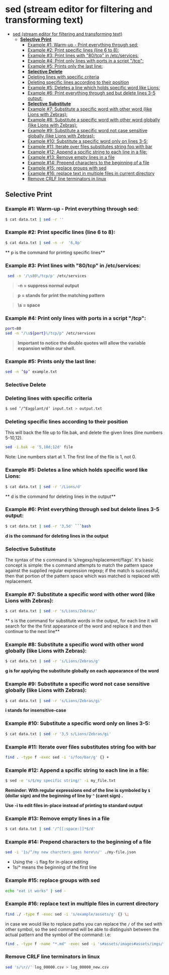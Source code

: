 # sed (stream editor for filtering and transforming text)

<!--ts-->
- [sed (stream editor for filtering and transforming text)](#sed-stream-editor-for-filtering-and-transforming-text)
  - [**Selective Print**](#selective-print)
    - [Example #1: Warm-up - Print everything through sed:](#example-1-warm-up---print-everything-through-sed)
    - [Example #2: Print specific lines (line 6 to 8):](#example-2-print-specific-lines-line-6-to-8)
    - [Example #3: Print lines with "80/tcp" in /etc/services:](#example-3-print-lines-with-80tcp-in-etcservices)
    - [Example #4: Print only lines with ports in a script "/tcp":](#example-4-print-only-lines-with-ports-in-a-script-tcp)
    - [Example #5: Prints only the last line:](#example-5-prints-only-the-last-line)
    - [**Selective Delete**](#selective-delete)
    - [Deleting lines with specific criteria](#deleting-lines-with-specific-criteria)
    - [Deleting specific lines according to their position](#deleting-specific-lines-according-to-their-position)
    - [Example #5: Deletes a line which holds specific word like Lions:](#example-5-deletes-a-line-which-holds-specific-word-like-lions)
    - [Example #6: Print everything through sed but delete lines 3-5 output:](#example-6-print-everything-through-sed-but-delete-lines-3-5-output)
    - [**Selective Substitute**](#selective-substitute)
    - [Example #7: Substitute a specific word with other word (like Lions with Zebras):](#example-7-substitute-a-specific-word-with-other-word-like-lions-with-zebras)
    - [Example #8: Substitute a specific word with other word globally (like Lions with Zebras):](#example-8-substitute-a-specific-word-with-other-word-globally-like-lions-with-zebras)
    - [Example #9: Substitute a specific word not case sensitive globally (like Lions with Zebras):](#example-9-substitute-a-specific-word-not-case-sensitive-globally-like-lions-with-zebras)
    - [Example #10: Substitute a specific word only on lines 3-5:](#example-10-substitute-a-specific-word-only-on-lines-3-5)
    - [Example #11: Iterate over files substitutes string foo with bar](#example-11-iterate-over-files-substitutes-string-foo-with-bar)
    - [Example #12: Append a spcific string to each line in a file:](#example-12-append-a-spcific-string-to-each-line-in-a-file)
    - [Example #13: Remove empty lines in a file](#example-13-remove-empty-lines-in-a-file)
    - [Example #14: Prepend characters to the beginning of a file](#example-14-prepend-characters-to-the-beginning-of-a-file)
    - [Example #15: replace groups with sed](#example-15-replace-groups-with-sed)
    - [Example #16: replace text in multiple files in current directory](#example-16-replace-text-in-multiple-files-in-current-directory)
    - [Remove CRLF line terminators in linux](#remove-crlf-line-terminators-in-linux)

<!-- Created by https://github.com/ekalinin/github-markdown-toc -->
<!-- Added by: gil_diy, at: Sun 13 Nov 2022 00:30:18 IST -->

<!--te-->



## **Selective Print**

### Example #1: Warm-up - Print everything through sed:
```bash
$ cat data.txt | sed -r ''
```

### Example #2: Print specific lines (line 6 to 8):
```bash
$ cat data.txt | sed -n -r  '6,8p'
```
** p is the command for printing specific lines**

### Example #3: Print lines with "80/tcp" in /etc/services:

```bash
 sed -n '/\s80\/tcp/p' /etc/services
```

>**-n = suppress normal output&nbsp;**

>**p = stands for print the matching pattern&nbsp;**

>**\s  = space&nbsp;**


### Example #4: Print only lines with ports in a script "/tcp":

```bash
port=80
sed -n "/\s${port}\/tcp/p" /etc/services
```

 > **Important to notice the double quotes will allow the variable expansion within our shell.**



### Example #5: Prints only the last line:
```bash
sed -n ’$p’ example.txt
```

### **Selective Delete**

### Deleting lines with specific criteria

```bash
$ sed ’/^Eagplant/d’ input.txt > output.txt
```

### Deleting specific lines according to their position

This will back the file up to file.bak, and delete the given lines (line numbers 5-10,12).

```bash
sed -i.bak -e '5,10d;12d' file
```

Note: Line numbers start at 1. The first line of the file is 1, not 0.

### Example #5: Deletes a line which holds specific word like Lions:
```bash
$ cat data.txt | sed -r '/Lions/d'
```
** d is the command for deleting lines in the output**

### Example #6: Print everything through sed but delete lines 3-5 output:
```bash
$ cat data.txt | sed -r '3,5d' ```bash
```


**d is the command for deleting lines in the output**
### **Selective Substitute**


The syntax of the s command is ‘s/regexp/replacement/flags’.
It's basic concept is simple: the s command attempts to match the pattern space against the supplied regular expression regexp; if the match is successful, then that portion of the    pattern space which was matched is replaced with replacement.


### Example #7: Substitute a specific word with other word (like Lions with Zebras):
```bash
$ cat data.txt | sed -r 's/Lions/Zebras/'
```
** s is the command for substitute words in the output,
for each line it will search for the the first appearance of the word and replace it and then continue to the next line**

### Example #8: Substitute a specific word with other word globally (like Lions with Zebras):

```bash
$ cat data.txt | sed -r 's/Lions/Zebras/g'
```

**g is for applying the substitute globally on each appearance of the word**

### Example #9: Substitute a specific word not case sensitive globally (like Lions with Zebras):

```bash
$ cat data.txt | sed -r 's/Lions/Zebras/gi'
```

**i stands for insensitive-case**


### Example #10: Substitute a specific word only on lines 3-5:

```bash
$ cat data.txt | sed -r '3,5 s/Lions/Zebras/gi'
```

### Example #11: Iterate over files substitutes string foo with bar

```bash
find . -type f -exec sed -i 's/foo/bar/g' {} +
```

### Example #12: Append a spcific string to each line in a file:

```bash
$ sed -e 's/$/my specific string/' -i my_file.txt
```

**Reminder: With regular expressions end of the line is symboled by `$` (dollar sign) and the beginning of line by `^` (caret sign)   .**


**Use -i to edit files in-place instead of printing to standard output**

### Example #13: Remove empty lines in a file

```bash
$ cat data.txt | sed '/^[[:space:]]*$/d'
```
### Example #14: Prepend characters to the beginning of a file

```bash
sed -i '1s/^/my new charcters goes here\n/' ./my-file.json
```

* Using the `-i` flag for in-place editing
* 1s/^ means the beginning of the first line

### Example #15: replace groups with sed

```bash
echo "eat it works" | sed -
```

### Example #16: replace text in multiple files in current directory

```bash
find ./ -type f -exec sed -i 's/example/assets/g' {} \;
```

in case we would like to replace paths you can replace the `/` of the sed with other symbol,
so the sed command will be able to  distinguish between the actual pattern and the symbol of the command:
i.e:
```bash
find . -type f -name "*.md" -exec sed -i 's#assets/images#assets/imgs/for_posts#g' {} \;
```

### Remove CRLF line terminators in linux

```bash
sed 's/\r//' log_00000.csv > log_00000_new.csv
```